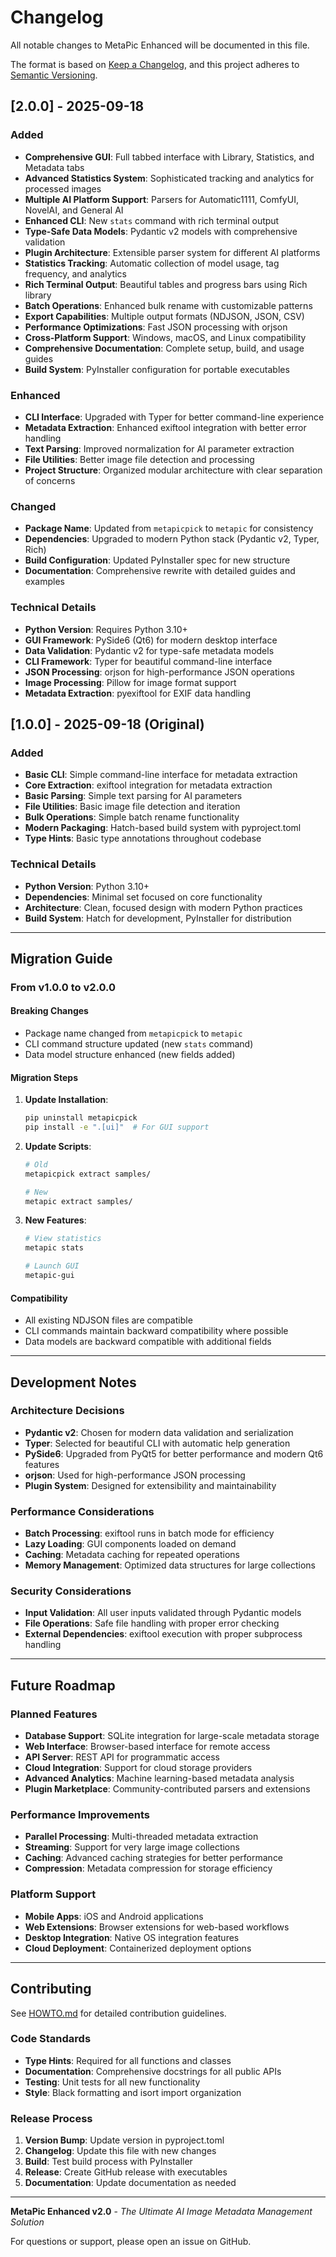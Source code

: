 # Changelog

All notable changes to MetaPic Enhanced will be documented in this file.

The format is based on [Keep a Changelog](https://keepachangelog.com/en/1.0.0/),
and this project adheres to [Semantic Versioning](https://semver.org/spec/v2.0.0.html).

## [2.0.0] - 2025-09-18

### Added
- **Comprehensive GUI**: Full tabbed interface with Library, Statistics, and Metadata tabs
- **Advanced Statistics System**: Sophisticated tracking and analytics for processed images
- **Multiple AI Platform Support**: Parsers for Automatic1111, ComfyUI, NovelAI, and General AI
- **Enhanced CLI**: New `stats` command with rich terminal output
- **Type-Safe Data Models**: Pydantic v2 models with comprehensive validation
- **Plugin Architecture**: Extensible parser system for different AI platforms
- **Statistics Tracking**: Automatic collection of model usage, tag frequency, and analytics
- **Rich Terminal Output**: Beautiful tables and progress bars using Rich library
- **Batch Operations**: Enhanced bulk rename with customizable patterns
- **Export Capabilities**: Multiple output formats (NDJSON, JSON, CSV)
- **Performance Optimizations**: Fast JSON processing with orjson
- **Cross-Platform Support**: Windows, macOS, and Linux compatibility
- **Comprehensive Documentation**: Complete setup, build, and usage guides
- **Build System**: PyInstaller configuration for portable executables

### Enhanced
- **CLI Interface**: Upgraded with Typer for better command-line experience
- **Metadata Extraction**: Enhanced exiftool integration with better error handling
- **Text Parsing**: Improved normalization for AI parameter extraction
- **File Utilities**: Better image file detection and processing
- **Project Structure**: Organized modular architecture with clear separation of concerns

### Changed
- **Package Name**: Updated from `metapicpick` to `metapic` for consistency
- **Dependencies**: Upgraded to modern Python stack (Pydantic v2, Typer, Rich)
- **Build Configuration**: Updated PyInstaller spec for new structure
- **Documentation**: Comprehensive rewrite with detailed guides and examples

### Technical Details
- **Python Version**: Requires Python 3.10+
- **GUI Framework**: PySide6 (Qt6) for modern desktop interface
- **Data Validation**: Pydantic v2 for type-safe metadata models
- **CLI Framework**: Typer for beautiful command-line interface
- **JSON Processing**: orjson for high-performance JSON operations
- **Image Processing**: Pillow for image format support
- **Metadata Extraction**: pyexiftool for EXIF data handling

## [1.0.0] - 2025-09-18 (Original)

### Added
- **Basic CLI**: Simple command-line interface for metadata extraction
- **Core Extraction**: exiftool integration for metadata extraction
- **Basic Parsing**: Simple text parsing for AI parameters
- **File Utilities**: Basic image file detection and iteration
- **Bulk Operations**: Simple batch rename functionality
- **Modern Packaging**: Hatch-based build system with pyproject.toml
- **Type Hints**: Basic type annotations throughout codebase

### Technical Details
- **Python Version**: Python 3.10+
- **Dependencies**: Minimal set focused on core functionality
- **Architecture**: Clean, focused design with modern Python practices
- **Build System**: Hatch for development, PyInstaller for distribution

---

## Migration Guide

### From v1.0.0 to v2.0.0

#### Breaking Changes
- Package name changed from `metapicpick` to `metapic`
- CLI command structure updated (new `stats` command)
- Data model structure enhanced (new fields added)

#### Migration Steps
1. **Update Installation**:
   ```bash
   pip uninstall metapicpick
   pip install -e ".[ui]"  # For GUI support
   ```

2. **Update Scripts**:
   ```bash
   # Old
   metapicpick extract samples/
   
   # New
   metapic extract samples/
   ```

3. **New Features**:
   ```bash
   # View statistics
   metapic stats
   
   # Launch GUI
   metapic-gui
   ```

#### Compatibility
- All existing NDJSON files are compatible
- CLI commands maintain backward compatibility where possible
- Data models are backward compatible with additional fields

---

## Development Notes

### Architecture Decisions
- **Pydantic v2**: Chosen for modern data validation and serialization
- **Typer**: Selected for beautiful CLI with automatic help generation
- **PySide6**: Upgraded from PyQt5 for better performance and modern Qt6 features
- **orjson**: Used for high-performance JSON processing
- **Plugin System**: Designed for extensibility and maintainability

### Performance Considerations
- **Batch Processing**: exiftool runs in batch mode for efficiency
- **Lazy Loading**: GUI components loaded on demand
- **Caching**: Metadata caching for repeated operations
- **Memory Management**: Optimized data structures for large collections

### Security Considerations
- **Input Validation**: All user inputs validated through Pydantic models
- **File Operations**: Safe file handling with proper error checking
- **External Dependencies**: exiftool execution with proper subprocess handling

---

## Future Roadmap

### Planned Features
- **Database Support**: SQLite integration for large-scale metadata storage
- **Web Interface**: Browser-based interface for remote access
- **API Server**: REST API for programmatic access
- **Cloud Integration**: Support for cloud storage providers
- **Advanced Analytics**: Machine learning-based metadata analysis
- **Plugin Marketplace**: Community-contributed parsers and extensions

### Performance Improvements
- **Parallel Processing**: Multi-threaded metadata extraction
- **Streaming**: Support for very large image collections
- **Caching**: Advanced caching strategies for better performance
- **Compression**: Metadata compression for storage efficiency

### Platform Support
- **Mobile Apps**: iOS and Android applications
- **Web Extensions**: Browser extensions for web-based workflows
- **Desktop Integration**: Native OS integration features
- **Cloud Deployment**: Containerized deployment options

---

## Contributing

See [HOWTO.md](HOWTO.md) for detailed contribution guidelines.

### Code Standards
- **Type Hints**: Required for all functions and classes
- **Documentation**: Comprehensive docstrings for all public APIs
- **Testing**: Unit tests for all new functionality
- **Style**: Black formatting and isort import organization

### Release Process
1. **Version Bump**: Update version in pyproject.toml
2. **Changelog**: Update this file with new changes
3. **Build**: Test build process with PyInstaller
4. **Release**: Create GitHub release with executables
5. **Documentation**: Update documentation as needed

---

**MetaPic Enhanced v2.0** - *The Ultimate AI Image Metadata Management Solution*

For questions or support, please open an issue on GitHub.
